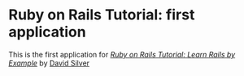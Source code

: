 # Ruby on Rails Tutorial: first application

This is the first application for [*Ruby on Rails Tutorial: Learn Rails by Example*](http://railstutorial.org) by [David Silver](http://www.davidincalifornia.com)
